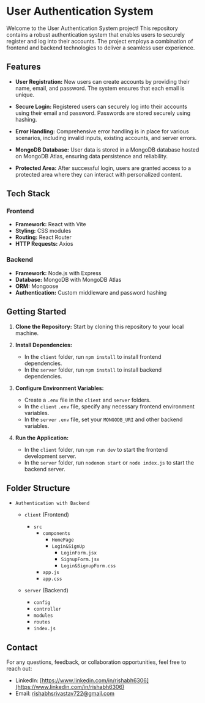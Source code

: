 # User Authentication System

Welcome to the User Authentication System project! This repository contains a robust authentication system that enables users to securely register and log into their accounts. The project employs a combination of frontend and backend technologies to deliver a seamless user experience.

## Features

- **User Registration:** New users can create accounts by providing their name, email, and password. The system ensures that each email is unique.

- **Secure Login:** Registered users can securely log into their accounts using their email and password. Passwords are stored securely using hashing.

- **Error Handling:** Comprehensive error handling is in place for various scenarios, including invalid inputs, existing accounts, and server errors.

- **MongoDB Database:** User data is stored in a MongoDB database hosted on MongoDB Atlas, ensuring data persistence and reliability.

- **Protected Area:** After successful login, users are granted access to a protected area where they can interact with personalized content.

## Tech Stack

### Frontend

- **Framework:** React with Vite
- **Styling:** CSS modules
- **Routing:** React Router
- **HTTP Requests:** Axios

### Backend

- **Framework:** Node.js with Express
- **Database:** MongoDB with MongoDB Atlas
- **ORM:** Mongoose
- **Authentication:** Custom middleware and password hashing

## Getting Started

1. **Clone the Repository:** Start by cloning this repository to your local machine.

2. **Install Dependencies:**
   - In the `client` folder, run `npm install` to install frontend dependencies.
   - In the `server` folder, run `npm install` to install backend dependencies.

3. **Configure Environment Variables:**
   - Create a `.env` file in the `client` and `server` folders.
   - In the `client` `.env` file, specify any necessary frontend environment variables.
   - In the `server` `.env` file, set your `MONGODB_URI` and other backend variables.

4. **Run the Application:**
   - In the `client` folder, run `npm run dev` to start the frontend development server.
   - In the `server` folder, run `nodemon start` or `node index.js` to start the backend server.

## Folder Structure

- `Authentication with Backend`
  - `client` (Frontend)
    - `src`
      - `components`
        - `HomePage`
        - `Login&SignUp`
          - `LoginForm.jsx`
          - `SignupForm.jsx`
          - `Login&SignupForm.css`
      - `app.js`
      - `app.css`

  - `server` (Backend)
    - `config`
    - `controller`
    - `modules`
    - `routes`
    - `index.js`

## Contact

For any questions, feedback, or collaboration opportunities, feel free to reach out:

- LinkedIn: [https://www.linkedin.com/in/rishabh6306](https://www.linkedin.com/in/rishabh6306)
- Email: [rishabhsrivastav722@gmail.com](mailto:rishabhsrivastav722@gmail.com)